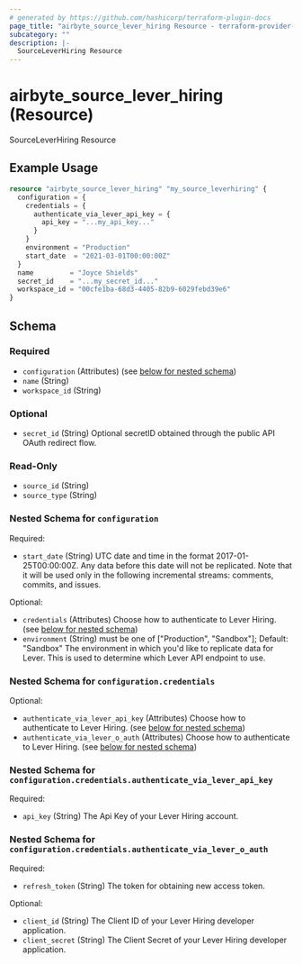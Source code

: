 ```yaml
---
# generated by https://github.com/hashicorp/terraform-plugin-docs
page_title: "airbyte_source_lever_hiring Resource - terraform-provider-airbyte"
subcategory: ""
description: |-
  SourceLeverHiring Resource
---
```


# airbyte_source_lever_hiring (Resource)

SourceLeverHiring Resource

## Example Usage

```terraform
resource "airbyte_source_lever_hiring" "my_source_leverhiring" {
  configuration = {
    credentials = {
      authenticate_via_lever_api_key = {
        api_key = "...my_api_key..."
      }
    }
    environment = "Production"
    start_date  = "2021-03-01T00:00:00Z"
  }
  name         = "Joyce Shields"
  secret_id    = "...my_secret_id..."
  workspace_id = "00cfe1ba-68d3-4405-82b9-6029febd39e6"
}
```

<!-- schema generated by tfplugindocs -->
## Schema

### Required

- `configuration` (Attributes) (see [below for nested schema](#nestedatt--configuration))
- `name` (String)
- `workspace_id` (String)

### Optional

- `secret_id` (String) Optional secretID obtained through the public API OAuth redirect flow.

### Read-Only

- `source_id` (String)
- `source_type` (String)

<a id="nestedatt--configuration"></a>
### Nested Schema for `configuration`

Required:

- `start_date` (String) UTC date and time in the format 2017-01-25T00:00:00Z. Any data before this date will not be replicated. Note that it will be used only in the following incremental streams: comments, commits, and issues.

Optional:

- `credentials` (Attributes) Choose how to authenticate to Lever Hiring. (see [below for nested schema](#nestedatt--configuration--credentials))
- `environment` (String) must be one of ["Production", "Sandbox"]; Default: "Sandbox"
The environment in which you'd like to replicate data for Lever. This is used to determine which Lever API endpoint to use.

<a id="nestedatt--configuration--credentials"></a>
### Nested Schema for `configuration.credentials`

Optional:

- `authenticate_via_lever_api_key` (Attributes) Choose how to authenticate to Lever Hiring. (see [below for nested schema](#nestedatt--configuration--credentials--authenticate_via_lever_api_key))
- `authenticate_via_lever_o_auth` (Attributes) Choose how to authenticate to Lever Hiring. (see [below for nested schema](#nestedatt--configuration--credentials--authenticate_via_lever_o_auth))

<a id="nestedatt--configuration--credentials--authenticate_via_lever_api_key"></a>
### Nested Schema for `configuration.credentials.authenticate_via_lever_api_key`

Required:

- `api_key` (String) The Api Key of your Lever Hiring account.


<a id="nestedatt--configuration--credentials--authenticate_via_lever_o_auth"></a>
### Nested Schema for `configuration.credentials.authenticate_via_lever_o_auth`

Required:

- `refresh_token` (String) The token for obtaining new access token.

Optional:

- `client_id` (String) The Client ID of your Lever Hiring developer application.
- `client_secret` (String) The Client Secret of your Lever Hiring developer application.


